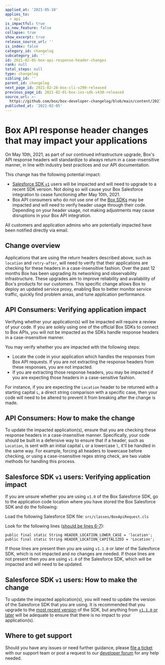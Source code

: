 ```yaml
---
applied_at: '2021-05-10'
applies_to:
  - api
is_impactful: true
is_new_feature: false
collapse: true
show_excerpt: true
release_source_url: ''
is_index: false
category_id: changelog
subcategory_id: ''
id: 2021-02-05-box-api-response-header-changes
rank: null
total_steps: null
type: changelog
sibling_id: ''
parent_id: changelog
next_page_id: 2021-02-26-box-cli-v290-released
previous_page_id: 2021-02-01-box-ios-sdk-v430-released
source_url: >-
  https://github.com/box/box-developer-changelog/blob/main/content/2021/02-05-box-api-response-header-changes.md
published_at: '2021-02-05'
---
```

# Box API response header changes that may impact your applications

On May 10th, 2021, as part of our continued infrastructure upgrade, Box's API
response headers will standardize to always return in a case-insensitive
manner, in line with industry best practices and our API documentation.

This change has the following potential impact:

* [Salesforce SDK `v1`][salesforce-sdk-v1] users will be impacted and will need
  to upgrade to a recent SDK version. Not doing so will cause your Box
  Salesforce integration to cease functioning after May 10th, 2021.
* Box API consumers who do not use one of the [Box SDKs][box-sdks] may be
  impacted and will need to verify header usage through their code. Depending on
  your header usage, not making adjustments may cause disruptions in your
  Box API integration.

All customers and application admins who are potentially impacted have been
notified directly via email.

<!-- more -->

## Change overview

Applications that are using the return headers described above, such as
`location` and `retry-after`, will need to verify that their applications are
checking for these headers in a case-insensitive fashion. Over the past 12
months Box has been upgrading its networking and observability infrastructure.
These upgrades aim to improve reliability and availability of Box's products
for our customers. This specific change allows Box to deploy an updated service
proxy, enabling Box to better monitor service traffic, quickly find
problem areas, and tune application performance.

## API Consumers: Verifying application impact

Verifying whether your application(s) will be impacted will require a review of
your code. If you are solely using one of the official Box SDKs to connect to
Box APIs, you will not be impacted as the SDKs handle response headers in a
case-insensitive manner.

You may verify whether you are impacted with the following steps:

* Locate the code in your application which handles the responses from Box API
  requests. If you are not extracting the response headers from these responses,
  you are not impacted.
* If you are extracting those response headers, you may be impacted if you are
  expecting those headers in a case-sensitive fashion. 

For instance, if you are expecting the `Location` header to be returned with a
starting capital `L`, a direct string comparison with a specific case, then
your code will need to be altered to prevent it from breaking after the change
is made.

## API Consumers: How to make the change

To update the impacted application(s), ensure that you are checking these
response headers in a case-insensitive manner. Specifically, your code should
be built in a defensive way to ensure that if a header, such as `Location`, is
sent with an initial capital `L` or a lowercase `l`, it'll be handled in the
same way. For example, forcing all headers to lowercase before checking, or
using a case-insensitive regex string check, are two viable methods for
handling this process.

## Salesforce SDK `v1` users: Verifying application impact

If you are unsure whether you are using `v1.0` of the Box Salesforce SDK, go to
the application code location where you have stored the Box Salesforce SDK and
do the following:

Load the following Salesforce SDK file: `src/classes/BoxApiRequest.cls`

Look for the following lines ([should be lines 6-7][salesforce-code]):

```apex
public final static String HEADER_LOCATION_LOWER_CASE = 'location';
public final static String HEADER_LOCATION_CAPITALIZED = 'Location';
```

If those lines are present then you are using `v1.1.0` or later of the
Salesforce SDK, which is not impacted and no changes are needed. If those lines
are not present then you are using `v1.0` of the Salesforce SDK, which will be
impacted and will need to be updated.

## Salesforce SDK `v1` users: How to make the change

To update the impacted application(s), you will need to update the version of
the Salesforce SDK that you are using. It is recommended that you upgrade to
the [most recent version][salesforce-sdk] of the SDK, but anything from
[`v1.1.0` or later][salesforce-sdk-releases] will be adequate to ensure that
there is no impact to your application(s).

## Where to get support

Should you have any issues or need further guidance, please
[file a ticket][support] with our support team or post a request to our
[developer forum][forum] for any help needed.

[salesforce-sdk-v1]: https://github.com/box/box-salesforce-sdk/releases/tag/1.0.0

[salesforce-sdk]: https://github.com/box/box-salesforce-sdk

[salesforce-sdk-releases]: https://github.com/box/box-salesforce-sdk/releases

[salesforce-code]: https://github.com/box/box-salesforce-sdk/compare/1.0.0...v1.1.0#diff-1855f83ffd4977e5b9e4bfc167154f2e11b0161fd6c380502c48082b6837b0af

[box-sdks]: https://developer.box.com/sdks-and-tools/

[support]: https://support.box.com/hc/en-us/requests/new

[forum]: https://support.box.com/hc/en-us/community/topics/360001932973-Platform-and-Developer-Forum
